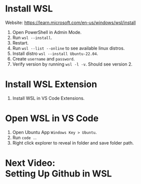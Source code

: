 # Install WSL
Website: https://learn.microsoft.com/en-us/windows/wsl/install

1. Open PowerShell in Admin Mode. 
2. Run `wsl --install`.
3. Restart.
4. Run `wsl --list --online` to see available linux distros.
5. Install distro `wsl --install Ubuntu-22.04`.
6. Create `username` and `password`.
7. Verify version by running `wsl -l -v`. Should see version 2. 

# Install WSL Extension  
1. Install WSL in VS Code Extensions. 

# Open WSL in VS Code 
1. Open Ubuntu App `Windows Key > Ubuntu`.
2. Run `code .`.
3. Right click explorer to reveal in folder and save folder path. 


# Next Video:<br>Setting Up Github in WSL
